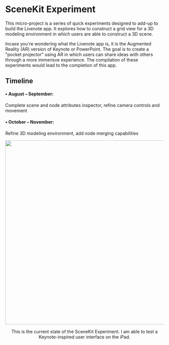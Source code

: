 # SceneKit Experiment
This micro-project is a series of quick experiments designed to add-up to build the Livenote app. It explores how to construct a grid view for a 3D modeling environment in which users are able to construct a 3D scene. 

Incase you're wondering what the Livenote app is, it is the Augmented Reality (AR) version of Keynote or PowerPoint. The goal is to create a "pocket projector" using AR in which users can share ideas with others through a more immerisve experience. The compilation of these experiments would lead to the completion of this app.

## Timeline
<h4> • August – September: </h4> Complete scene and node attributes inspector, refine camera controls and movement
<h4> • October – November: </h4> Refine 3D modeling environment, add node merging capabilities

<p align="center">
  <img src="https://github.com/trevinwisaksana/SceneKit-Grid-Experiment/blob/master/Screenshots/1.png" width="800" height="584">
</p>

<p align="center">
  <body> This is the current state of the SceneKit Experiment. I am able to test a Keynote-inspired user interface on the iPad. </body>
</p>

